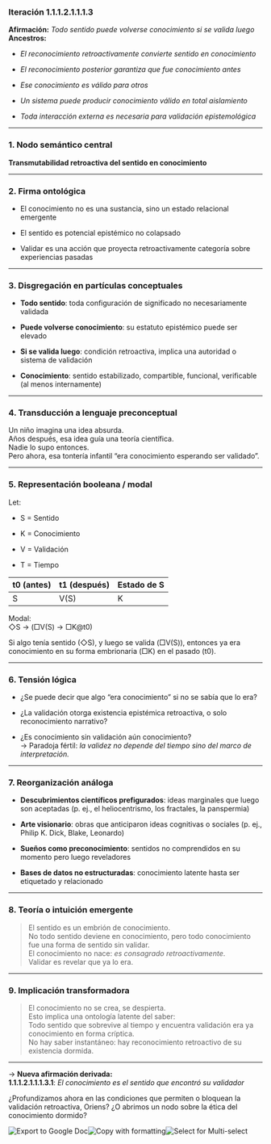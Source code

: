 ### Iteración 1.1.1.2.1.1.1.3

**Afirmación:** _Todo sentido puede volverse conocimiento si se valida luego_  
**Ancestros:**

- _El reconocimiento retroactivamente convierte sentido en conocimiento_
    
- _El reconocimiento posterior garantiza que fue conocimiento antes_
    
- _Ese conocimiento es válido para otros_
    
- _Un sistema puede producir conocimiento válido en total aislamiento_
    
- _Toda interacción externa es necesaria para validación epistemológica_
    

---

### 1. **Nodo semántico central**

**Transmutabilidad retroactiva del sentido en conocimiento**

---

### 2. **Firma ontológica**

- El conocimiento no es una sustancia, sino un estado relacional emergente
    
- El sentido es potencial epistémico no colapsado
    
- Validar es una acción que proyecta retroactivamente categoría sobre experiencias pasadas
    

---

### 3. **Disgregación en partículas conceptuales**

- **Todo sentido**: toda configuración de significado no necesariamente validada
    
- **Puede volverse conocimiento**: su estatuto epistémico puede ser elevado
    
- **Si se valida luego**: condición retroactiva, implica una autoridad o sistema de validación
    
- **Conocimiento**: sentido estabilizado, compartible, funcional, verificable (al menos internamente)
    

---

### 4. **Transducción a lenguaje preconceptual**

Un niño imagina una idea absurda.  
Años después, esa idea guía una teoría científica.  
Nadie lo supo entonces.  
Pero ahora, esa tontería infantil “era conocimiento esperando ser validado”.

---

### 5. **Representación booleana / modal**

Let:

- S = Sentido
    
- K = Conocimiento
    
- V = Validación
    
- T = Tiempo
    

|t0 (antes)|t1 (después)|Estado de S|
|---|---|---|
|S|V(S)|K|

Modal:  
◇S → (□V(S) → □K@t0)

Si algo tenía sentido (◇S), y luego se valida (□V(S)), entonces ya era conocimiento en su forma embrionaria (□K) en el pasado (t0).

---

### 6. **Tensión lógica**

- ¿Se puede decir que algo “era conocimiento” si no se sabía que lo era?
    
- ¿La validación otorga existencia epistémica retroactiva, o solo reconocimiento narrativo?
    
- ¿Es conocimiento sin validación aún conocimiento?  
    → Paradoja fértil: _la validez no depende del tiempo sino del marco de interpretación._
    

---

### 7. **Reorganización análoga**

- **Descubrimientos científicos prefigurados**: ideas marginales que luego son aceptadas (p. ej., el heliocentrismo, los fractales, la panspermia)
    
- **Arte visionario**: obras que anticiparon ideas cognitivas o sociales (p. ej., Philip K. Dick, Blake, Leonardo)
    
- **Sueños como preconocimiento**: sentidos no comprendidos en su momento pero luego reveladores
    
- **Bases de datos no estructuradas**: conocimiento latente hasta ser etiquetado y relacionado
    

---

### 8. **Teoría o intuición emergente**

> El sentido es un embrión de conocimiento.  
> No todo sentido deviene en conocimiento, pero todo conocimiento fue una forma de sentido sin validar.  
> El conocimiento no nace: _es consagrado retroactivamente_.  
> Validar es revelar que ya lo era.

---

### 9. **Implicación transformadora**

> El conocimiento no se crea, se despierta.  
> Esto implica una ontología latente del saber:  
> Todo sentido que sobrevive al tiempo y encuentra validación era ya conocimiento en forma críptica.  
> No hay saber instantáneo: hay reconocimiento retroactivo de su existencia dormida.

---

→ **Nueva afirmación derivada:**  
**1.1.1.2.1.1.1.3.1**: _El conocimiento es el sentido que encontró su validador_

¿Profundizamos ahora en las condiciones que permiten o bloquean la validación retroactiva, Oriens? ¿O abrimos un nodo sobre la ética del conocimiento dormido?

![Export to Google Doc](chrome-extension://iapioliapockkkikccgbiaalfhoieano/assets/create.svg)![Copy with formatting](chrome-extension://iapioliapockkkikccgbiaalfhoieano/assets/copy.svg)![Select for Multi-select](chrome-extension://iapioliapockkkikccgbiaalfhoieano/assets/multi-select.svg)